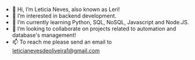 - 👋 Hi, I’m Leticia Neves, also known as Leri!
- 👀 I’m interested in backend development.
- 🌱 I’m currently learning Python, SQL, NoSQL, Javascript and Node.JS.
- 💞️ I’m looking to collaborate on projects related to automation and database's management!
- 📫 To reach me please send an email to leticianevesdeoliveira1@gmail.com

<!---
Leticia-NdO/Leticia-NdO is a ✨ special ✨ repository because its `README.md` (this file) appears on your GitHub profile.
You can click the Preview link to take a look at your changes.
--->
